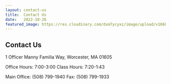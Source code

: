 ```yaml
---
layout: contact-us
title:  Contact Us
date:   2022-10-26
featured_image: https://res.cloudinary.com/dxm7ycyxz/image/upload/v1668016844/2022/03/Aerial-1-686x459-1_g8owf3.jpg
---
```


## Contact Us

1 Officer Manny Familia Way, Worcester, MA 01605

Office Hours: 7:00-3:00 Class Hours: 7:20-1:43

Main Office: (508) 799-1940 Fax: (508) 799-1933
